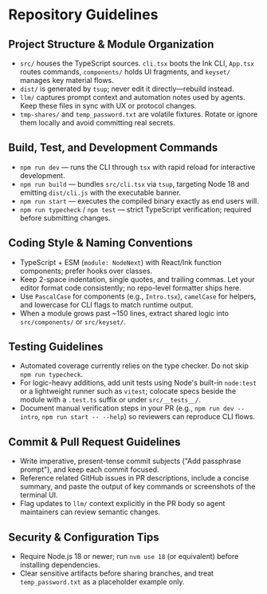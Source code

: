 # Repository Guidelines

## Project Structure & Module Organization
- `src/` houses the TypeScript sources. `cli.tsx` boots the Ink CLI, `App.tsx` routes commands, `components/` holds UI fragments, and `keyset/` manages key material flows.
- `dist/` is generated by `tsup`; never edit it directly—rebuild instead.
- `llm/` captures prompt context and automation notes used by agents. Keep these files in sync with UX or protocol changes.
- `tmp-shares/` and `temp_password.txt` are volatile fixtures. Rotate or ignore them locally and avoid committing real secrets.

## Build, Test, and Development Commands
- `npm run dev` — runs the CLI through `tsx` with rapid reload for interactive development.
- `npm run build` — bundles `src/cli.tsx` via `tsup`, targeting Node 18 and emitting `dist/cli.js` with the executable banner.
- `npm run start` — executes the compiled binary exactly as end users will.
- `npm run typecheck` / `npm test` — strict TypeScript verification; required before submitting changes.

## Coding Style & Naming Conventions
- TypeScript + ESM (`module: NodeNext`) with React/Ink function components; prefer hooks over classes.
- Keep 2-space indentation, single quotes, and trailing commas. Let your editor format code consistently; no repo-level formatter ships here.
- Use `PascalCase` for components (e.g., `Intro.tsx`), `camelCase` for helpers, and lowercase for CLI flags to match runtime output.
- When a module grows past ~150 lines, extract shared logic into `src/components/` or `src/keyset/`.

## Testing Guidelines
- Automated coverage currently relies on the type checker. Do not skip `npm run typecheck`.
- For logic-heavy additions, add unit tests using Node's built-in `node:test` or a lightweight runner such as `vitest`; colocate specs beside the module with a `.test.ts` suffix or under `src/__tests__/`.
- Document manual verification steps in your PR (e.g., `npm run dev -- intro`, `npm run start -- --help`) so reviewers can reproduce CLI flows.

## Commit & Pull Request Guidelines
- Write imperative, present-tense commit subjects ("Add passphrase prompt"), and keep each commit focused.
- Reference related GitHub issues in PR descriptions, include a concise summary, and paste the output of key commands or screenshots of the terminal UI.
- Flag updates to `llm/` context explicitly in the PR body so agent maintainers can review semantic changes.

## Security & Configuration Tips
- Require Node.js 18 or newer; run `nvm use 18` (or equivalent) before installing dependencies.
- Clear sensitive artifacts before sharing branches, and treat `temp_password.txt` as a placeholder example only.
